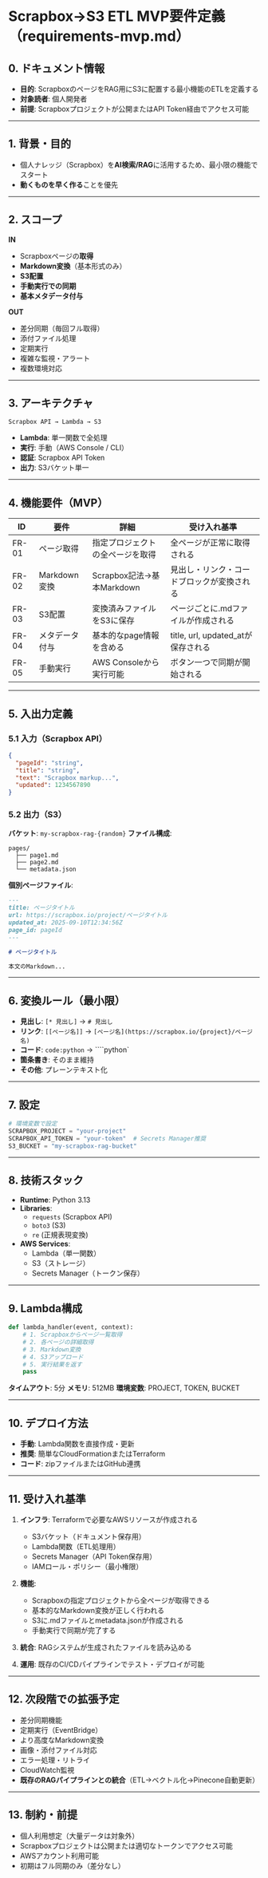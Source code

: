# Scrapbox→S3 ETL MVP要件定義（requirements-mvp.md）

## 0. ドキュメント情報

* **目的**: ScrapboxのページをRAG用にS3に配置する最小機能のETLを定義する
* **対象読者**: 個人開発者
* **前提**: Scrapboxプロジェクトが公開またはAPI Token経由でアクセス可能

---

## 1. 背景・目的

* 個人ナレッジ（Scrapbox）を**AI検索/RAG**に活用するため、最小限の機能でスタート
* **動くものを早く作る**ことを優先

---

## 2. スコープ

**IN**
* Scrapboxページの**取得**
* **Markdown変換**（基本形式のみ）
* **S3配置**
* **手動実行での同期**
* **基本メタデータ付与**

**OUT**
* 差分同期（毎回フル取得）
* 添付ファイル処理
* 定期実行
* 複雑な監視・アラート
* 複数環境対応

---

## 3. アーキテクチャ

```
Scrapbox API → Lambda → S3
```

* **Lambda**: 単一関数で全処理
* **実行**: 手動（AWS Console / CLI）
* **認証**: Scrapbox API Token
* **出力**: S3バケット単一

---

## 4. 機能要件（MVP）

| ID    | 要件         | 詳細                      | 受け入れ基準                     |
|-------|--------------|---------------------------|--------------------------------|
| FR-01 | ページ取得      | 指定プロジェクトの全ページを取得     | 全ページが正常に取得される             |
| FR-02 | Markdown変換 | Scrapbox記法→基本Markdown | 見出し・リンク・コードブロックが変換される      |
| FR-03 | S3配置       | 変換済みファイルをS3に保存       | ページごとに.mdファイルが作成される          |
| FR-04 | メタデータ付与    | 基本的なpage情報を含める      | title, url, updated_atが保存される |
| FR-05 | 手動実行     | AWS Consoleから実行可能     | ボタン一つで同期が開始される            |

---

## 5. 入出力定義

### 5.1 入力（Scrapbox API）
```json
{
  "pageId": "string",
  "title": "string", 
  "text": "Scrapbox markup...",
  "updated": 1234567890
}
```

### 5.2 出力（S3）

**バケット**: `my-scrapbox-rag-{random}`
**ファイル構成**:
```
pages/
  ├── page1.md
  ├── page2.md
  └── metadata.json
```

**個別ページファイル**:
```markdown
---
title: ページタイトル
url: https://scrapbox.io/project/ページタイトル  
updated_at: 2025-09-10T12:34:56Z
page_id: pageId
---

# ページタイトル

本文のMarkdown...
```

---

## 6. 変換ルール（最小限）

* **見出し**: `[* 見出し]` → `# 見出し`
* **リンク**: `[[ページ名]]` → `[ページ名](https://scrapbox.io/{project}/ページ名)`
* **コード**: `code:python` → ````python` 
* **箇条書き**: そのまま維持
* **その他**: プレーンテキスト化

---

## 7. 設定

```python
# 環境変数で設定
SCRAPBOX_PROJECT = "your-project"
SCRAPBOX_API_TOKEN = "your-token"  # Secrets Manager推奨
S3_BUCKET = "my-scrapbox-rag-bucket"
```

---

## 8. 技術スタック

* **Runtime**: Python 3.13
* **Libraries**: 
  - `requests` (Scrapbox API)
  - `boto3` (S3)
  - `re` (正規表現変換)
* **AWS Services**:
  - Lambda（単一関数）
  - S3（ストレージ）
  - Secrets Manager（トークン保存）

---

## 9. Lambda構成

```python
def lambda_handler(event, context):
    # 1. Scrapboxからページ一覧取得
    # 2. 各ページの詳細取得
    # 3. Markdown変換
    # 4. S3アップロード
    # 5. 実行結果を返す
    pass
```

**タイムアウト**: 5分
**メモリ**: 512MB
**環境変数**: PROJECT, TOKEN, BUCKET

---

## 10. デプロイ方法

* **手動**: Lambda関数を直接作成・更新
* **推奨**: 簡単なCloudFormationまたはTerraform
* **コード**: zipファイルまたはGitHub連携

---

## 11. 受け入れ基準

1. **インフラ**: Terraformで必要なAWSリソースが作成される
   - S3バケット（ドキュメント保存用）
   - Lambda関数（ETL処理用）
   - Secrets Manager（API Token保存用）
   - IAMロール・ポリシー（最小権限）

2. **機能**: 
   - Scrapboxの指定プロジェクトから全ページが取得できる
   - 基本的なMarkdown変換が正しく行われる
   - S3に.mdファイルとmetadata.jsonが作成される
   - 手動実行で同期が完了する

3. **統合**: RAGシステムが生成されたファイルを読み込める

4. **運用**: 既存のCI/CDパイプラインでテスト・デプロイが可能

---

## 12. 次段階での拡張予定

* 差分同期機能
* 定期実行（EventBridge）
* より高度なMarkdown変換
* 画像・添付ファイル対応
* エラー処理・リトライ
* CloudWatch監視
* **既存のRAGパイプラインとの統合**（ETL→ベクトル化→Pinecone自動更新）

---

## 13. 制約・前提

* 個人利用想定（大量データは対象外）
* Scrapboxプロジェクトは公開または適切なトークンでアクセス可能
* AWSアカウント利用可能
* 初期はフル同期のみ（差分なし）
